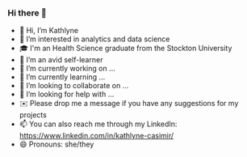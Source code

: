 ### Hi there 👋

- 👋 Hi, I’m Kathlyne
- 👀 I’m interested in analytics and data science
- 🎓 I'm an Health Science graduate from the Stockton University
- 🌱 I’m an avid self-learner
- 🔭 I’m currently working on ...
- 🌱 I’m currently learning ...
- 👯 I’m looking to collaborate on ...
- 🤔 I’m looking for help with ...
- ✉️ Please drop me a message if you have any suggestions for my projects
- 📫 You can also reach me through my LinkedIn: https://www.linkedin.com/in/kathlyne-casimir/
- 😄 Pronouns: she/they 

<!--
**katonnette/katonnette** is a ✨ _special_ ✨ repository because its `README.md` (this file) appears on your GitHub profile.

Here are some ideas to get you started:



-->

